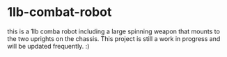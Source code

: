 # 1lb-combat-robot
this is a 1lb comba robot including a large spinning weapon that mounts to the two uprights on the chassis. This project is still a work in progress and will be updated frequently. :)
